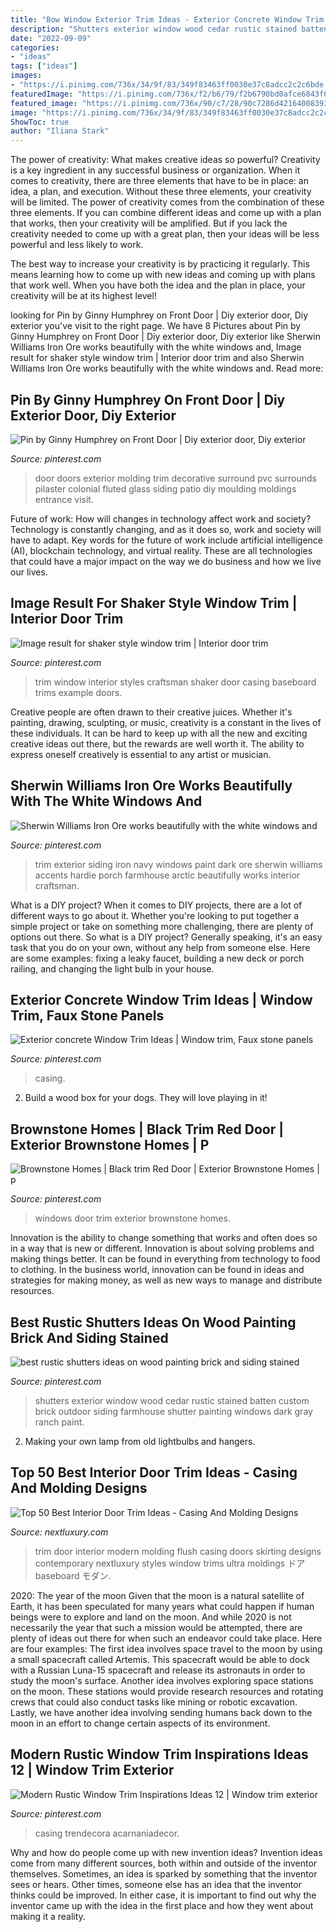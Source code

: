 ```yaml
---
title: "Bow Window Exterior Trim Ideas - Exterior Concrete Window Trim Ideas"
description: "Shutters exterior window wood cedar rustic stained batten custom brick outdoor siding farmhouse shutter painting windows dark gray ranch paint"
date: "2022-09-09"
categories:
- "ideas"
tags: ["ideas"]
images:
- "https://i.pinimg.com/736x/34/9f/83/349f83463ff0030e37c8adcc2c2c6bde.jpg"
featuredImage: "https://i.pinimg.com/736x/f2/b6/79/f2b6790bd0afce6843f612cfaaeda481--window-casing-window-trims.jpg"
featured_image: "https://i.pinimg.com/736x/90/c7/28/90c7286d421640083931479b57b2c659.jpg"
image: "https://i.pinimg.com/736x/34/9f/83/349f83463ff0030e37c8adcc2c2c6bde.jpg"
ShowToc: true
author: "Iliana Stark"
---
```



The power of creativity: What makes creative ideas so powerful?
Creativity is a key ingredient in any successful business or organization. When it comes to creativity, there are three elements that have to be in place: an idea, a plan, and execution. Without these three elements, your creativity will be limited. 
The power of creativity comes from the combination of these three elements. If you can combine different ideas and come up with a plan that works, then your creativity will be amplified. But if you lack the creativity needed to come up with a great plan, then your ideas will be less powerful and less likely to work. 

The best way to increase your creativity is by practicing it regularly. This means learning how to come up with new ideas and coming up with plans that work well. When you have both the idea and the plan in place, your creativity will be at its highest level!

	

		
looking for Pin by Ginny Humphrey on Front Door | Diy exterior door, Diy exterior you've visit to the right page. We have 8 Pictures about Pin by Ginny Humphrey on Front Door | Diy exterior door, Diy exterior like Sherwin Williams Iron Ore works beautifully with the white windows and, Image result for shaker style window trim | Interior door trim and also Sherwin Williams Iron Ore works beautifully with the white windows and. Read more:
		
    
## Pin By Ginny Humphrey On Front Door | Diy Exterior Door, Diy Exterior

<img loading=lazy src="https://i.pinimg.com/736x/0f/4d/b6/0f4db616dd75dcf651e67da3f5325a34--pilaster-door-trims.jpg" onerror="this.onerror=null;this.src='https://tse4.mm.bing.net/th?id=OIP.aHsZpYAqA_pBthy78P1DlAHaJ5&amp;pid=15.1';" alt="Pin by Ginny Humphrey on Front Door | Diy exterior door, Diy exterior">

_Source: pinterest.com_

>door doors exterior molding trim decorative surround pvc surrounds pilaster colonial fluted glass siding patio diy moulding moldings entrance visit. 

	

Future of work: How will changes in technology affect work and society?
Technology is constantly changing, and as it does so, work and society will have to adapt. Key words for the future of work include artificial intelligence (AI), blockchain technology, and virtual reality. These are all technologies that could have a major impact on the way we do business and how we live our lives.

    
## Image Result For Shaker Style Window Trim | Interior Door Trim

<img loading=lazy src="https://i.pinimg.com/736x/84/0b/52/840b521a176b8447ef79fd44f765affe.jpg" onerror="this.onerror=null;this.src='https://tse3.mm.bing.net/th?id=OIP.tmriDzUj9b5Qo92bqftmDQHaLH&amp;pid=15.1';" alt="Image result for shaker style window trim | Interior door trim">

_Source: pinterest.com_

>trim window interior styles craftsman shaker door casing baseboard trims example doors. 

	

Creative people are often drawn to their creative juices. Whether it's painting, drawing, sculpting, or music, creativity is a constant in the lives of these individuals. It can be hard to keep up with all the new and exciting creative ideas out there, but the rewards are well worth it. The ability to express oneself creatively is essential to any artist or musician.

    
## Sherwin Williams Iron Ore Works Beautifully With The White Windows And

<img loading=lazy src="https://i.pinimg.com/736x/e0/77/63/e0776309bb1d2de3e0193fec6dfeef8f.jpg" onerror="this.onerror=null;this.src='https://tse1.mm.bing.net/th?id=OIP.d_tvvZqCfzf2DBugacF4vAHaLH&amp;pid=15.1';" alt="Sherwin Williams Iron Ore works beautifully with the white windows and">

_Source: pinterest.com_

>trim exterior siding iron navy windows paint dark ore sherwin williams accents hardie porch farmhouse arctic beautifully works interior craftsman. 

	

What is a DIY project?
When it comes to DIY projects, there are a lot of different ways to go about it. Whether you're looking to put together a simple project or take on something more challenging, there are plenty of options out there. So what is a DIY project? Generally speaking, it's an easy task that you do on your own, without any help from someone else. Here are some examples: fixing a leaky faucet, building a new deck or porch railing, and changing the light bulb in your house.

    
## Exterior Concrete Window Trim Ideas | Window Trim, Faux Stone Panels

<img loading=lazy src="https://i.pinimg.com/736x/f2/b6/79/f2b6790bd0afce6843f612cfaaeda481--window-casing-window-trims.jpg" onerror="this.onerror=null;this.src='https://tse3.mm.bing.net/th?id=OIP.aZN7Bf6vnxo7Voe9E8xPqAHaJ3&amp;pid=15.1';" alt="Exterior concrete Window Trim Ideas | Window trim, Faux stone panels">

_Source: pinterest.com_

>casing. 

	

2. Build a wood box for your dogs. They will love playing in it!

    
## Brownstone Homes | Black Trim Red Door | Exterior Brownstone Homes | P

<img loading=lazy src="https://i.pinimg.com/736x/83/8a/f4/838af432bd26b98b91f99e1808322b56--black-windows-arched-windows.jpg?b=t" onerror="this.onerror=null;this.src='https://tse1.mm.bing.net/th?id=OIP.Zlsl5cMitkY9mKCPvdbQCAHaLH&amp;pid=15.1';" alt="Brownstone Homes | Black trim Red Door | Exterior Brownstone Homes | p">

_Source: pinterest.com_

>windows door trim exterior brownstone homes. 

	

Innovation is the ability to change something that works and often does so in a way that is new or different. Innovation is about solving problems and making things better. It can be found in everything from technology to food to clothing. In the business world, innovation can be found in ideas and strategies for making money, as well as new ways to manage and distribute resources.

    
## Best Rustic Shutters Ideas On Wood Painting Brick And Siding Stained

<img loading=lazy src="https://i.pinimg.com/736x/90/c7/28/90c7286d421640083931479b57b2c659.jpg" onerror="this.onerror=null;this.src='https://tse2.mm.bing.net/th?id=OIP.k4HWZfRikumSCcTvpS7-nAHaJ4&amp;pid=15.1';" alt="best rustic shutters ideas on wood painting brick and siding stained">

_Source: pinterest.com_

>shutters exterior window wood cedar rustic stained batten custom brick outdoor siding farmhouse shutter painting windows dark gray ranch paint. 

	

2. Making your own lamp from old lightbulbs and hangers.

    
## Top 50 Best Interior Door Trim Ideas - Casing And Molding Designs

<img loading=lazy src="http://nextluxury.com/wp-content/uploads/ultra-modern-flush-home-interior-door-trim-molding.jpg" onerror="this.onerror=null;this.src='https://tse1.mm.bing.net/th?id=OIP.TS99mubdYl5885NDMKS_YQAAAA&amp;pid=15.1';" alt="Top 50 Best Interior Door Trim Ideas - Casing And Molding Designs">

_Source: nextluxury.com_

>trim door interior modern molding flush casing doors skirting designs contemporary nextluxury styles window trims ultra moldings ドア baseboard モダン. 

	

2020: The year of the moon
Given that the moon is a natural satellite of Earth, it has been speculated for many years what could happen if human beings were to explore and land on the moon. And while 2020 is not necessarily the year that such a mission would be attempted, there are plenty of ideas out there for when such an endeavor could take place. Here are four examples: 
The first idea involves space travel to the moon by using a small spacecraft called Artemis. This spacecraft would be able to dock with a Russian Luna-15 spacecraft and release its astronauts in order to study the moon's surface. 
Another idea involves exploring space stations on the moon. These stations would provide research resources and rotating crews that could also conduct tasks like mining or robotic excavation. 
Lastly, we have another idea involving sending humans back down to the moon in an effort to change certain aspects of its environment.

    
## Modern Rustic Window Trim Inspirations Ideas 12 | Window Trim Exterior

<img loading=lazy src="https://i.pinimg.com/736x/34/9f/83/349f83463ff0030e37c8adcc2c2c6bde.jpg" onerror="this.onerror=null;this.src='https://tse2.mm.bing.net/th?id=OIP._POKz7Jidqic1pkdebLvpgHaLG&amp;pid=15.1';" alt="Modern Rustic Window Trim Inspirations Ideas 12 | Window trim exterior">

_Source: pinterest.com_

>casing trendecora acarnaniadecor. 

	

Why and how do people come up with new invention ideas?
Invention ideas come from many different sources, both within and outside of the inventor themselves. Sometimes, an idea is sparked by something that the inventor sees or hears. Other times, someone else has an idea that the inventor thinks could be improved. In either case, it is important to find out why the inventor came up with the idea in the first place and how they went about making it a reality.

